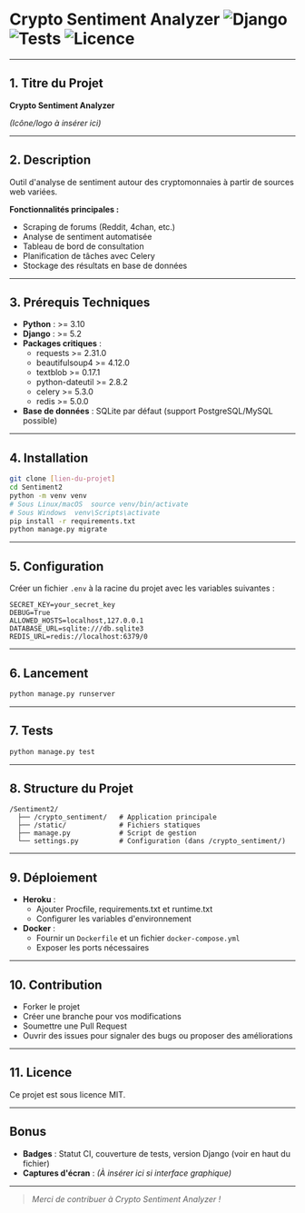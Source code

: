# Crypto Sentiment Analyzer ![Django](https://img.shields.io/badge/Django-5.2-green) ![Tests](https://img.shields.io/badge/tests-passing-brightgreen) ![Licence](https://img.shields.io/badge/license-MIT-blue)

---

## 1. Titre du Projet

**Crypto Sentiment Analyzer**

_(Icône/logo à insérer ici)_

---

## 2. Description

Outil d'analyse de sentiment autour des cryptomonnaies à partir de sources web variées.

**Fonctionnalités principales :**
- Scraping de forums (Reddit, 4chan, etc.)
- Analyse de sentiment automatisée
- Tableau de bord de consultation
- Planification de tâches avec Celery
- Stockage des résultats en base de données

---

## 3. Prérequis Techniques

- **Python** : >= 3.10
- **Django** : >= 5.2
- **Packages critiques** :
  - requests >= 2.31.0
  - beautifulsoup4 >= 4.12.0
  - textblob >= 0.17.1
  - python-dateutil >= 2.8.2
  - celery >= 5.3.0
  - redis >= 5.0.0
- **Base de données** : SQLite par défaut (support PostgreSQL/MySQL possible)

---

## 4. Installation

```bash
git clone [lien-du-projet]
cd Sentiment2
python -m venv venv
# Sous Linux/macOS	source venv/bin/activate
# Sous Windows	venv\Scripts\activate
pip install -r requirements.txt
python manage.py migrate
```

---

## 5. Configuration

Créer un fichier `.env` à la racine du projet avec les variables suivantes :

```env
SECRET_KEY=your_secret_key
DEBUG=True
ALLOWED_HOSTS=localhost,127.0.0.1
DATABASE_URL=sqlite:///db.sqlite3
REDIS_URL=redis://localhost:6379/0
```

---

## 6. Lancement

```bash
python manage.py runserver
```

---

## 7. Tests

```bash
python manage.py test
```

---

## 8. Structure du Projet

```
/Sentiment2/
  ├── /crypto_sentiment/   # Application principale
  ├── /static/             # Fichiers statiques
  ├── manage.py            # Script de gestion
  └── settings.py          # Configuration (dans /crypto_sentiment/)
```

---

## 9. Déploiement

- **Heroku** :
  - Ajouter Procfile, requirements.txt et runtime.txt
  - Configurer les variables d'environnement
- **Docker** :
  - Fournir un `Dockerfile` et un fichier `docker-compose.yml`
  - Exposer les ports nécessaires

---

## 10. Contribution

- Forker le projet
- Créer une branche pour vos modifications
- Soumettre une Pull Request
- Ouvrir des issues pour signaler des bugs ou proposer des améliorations

---

## 11. Licence

Ce projet est sous licence MIT.

---

## Bonus

- **Badges** : Statut CI, couverture de tests, version Django (voir en haut du fichier)
- **Captures d'écran** : _(À insérer ici si interface graphique)_

---

> _Merci de contribuer à Crypto Sentiment Analyzer !_
